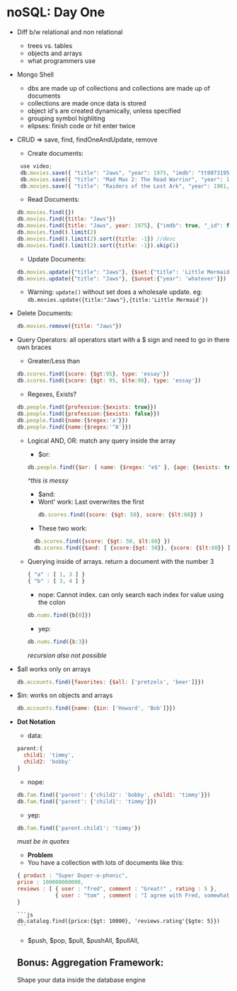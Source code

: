 # noSQL: Day One

- Diff b/w relational and non relational
  - trees vs. tables
  - objects and arrays
  - what programmers use

- Mongo Shell

   - dbs are made up of collections and collections are made up of documents
   - collections are made once data is stored
   - object id's are created dynamically, unless specified
   - grouping symbol highliting
   - elipses: finish code or hit enter twice


- CRUD => save, find, findOneAndUpdate, remove
   - Create documents:
   ```js
    use video;
    db.movies.save({ "title": "Jaws", "year": 1975, "imdb": "tt0073195" })
    db.movies.save({ "title": "Mad Max 2: The Road Warrior", "year": 1981, "imdb": "tt0082694" })
    db.movies.save({ "title": "Raiders of the Lost Ark", "year": 1981, "imdb": "tt0082971" })

   ```
   - Read Documents:
   ```js
   db.movies.find({})
   db.movies.find({title: "Jaws"})
   db.movies.find({title: "Jaws", year: 1975}, {"imdb": true, "_id": false})
   db.movies.find().limit(2)
   db.movies.find().limit(2).sort({title: -1}) //desc
   db.movies.find().limit(2).sort({title: -1}).skip(1)
   ```
   - Update Documents:
   ```js
   db.movies.update({"title": "Jaws"}, {$set:{"title": 'Little Mermaid'}})
   db.movies.update({"title": "Jaws"}, {$unset:{"year": 'whatever'}})
   ```
   - Warning: `update()` without set does a wholesale update. eg:
   `db.movies.update({title:"Jaws"},{title:'Little Mermaid'})`

 - Delete Documents:
   ```js
   db.movies.remove({title: "Jaws"})
   ```

- Query Operators: all operators start with a $ sign and need to go in there own braces
  - Greater/Less than
  ```js
  db.scores.find({score: {$gt:95}, type: 'essay'})
  db.scores.find({score: {$gt: 95, $lte:98}, type: 'essay'})
  ```
  -  Regexes, Exists?
  ```js
  db.people.find({profession:{$exists: true}})
  db.people.find({profession:{$exists: false}})
  db.people.find({name:{$regex:'a'}})
  db.people.find({name:{$regex:'^A'}})
  ```

  - Logical AND, OR: match any query inside the array
    - $or:
    ```js
    db.people.find({$or: [ name: {$regex: "e$" }, {age: {$exists: true}} ]})
    ```
      *^this is messy*

    - $and:
    - Wont' work: Last overwrites the first
      ```js
      db.scores.find({score: {$gt: 50}, score: {$lt:60}} )
      ```
    - These two work:
    ```js
      db.scores.find({score: {$gt: 50, $lt:60} })
      db.scores.find({$and: [ {score:{$gt: 50}}, {score: {$lt:60}} ] })
    ```


  - Querying inside of arrays. return a document with the number 3

    ```js
    { "a" : [ 1, 3 ] }
    { "b" : [ 3, 4 ] }
    ```
    - nope: Cannot index. can only search each index for value using the colon
    ```js
    db.nums.find({b[0]})
    ```
    - yep:
    ```js
    db.nums.find({b:3})
    ```
     *recursion also not possible*

 - $all works only on arrays
    ```js
    db.accounts.find({favorites: {$all: ['pretzels', 'beer']}})
    ```
 - $in: works on objects and arrays
      ```js
      db.accounts.find({name: {$in: ['Howard', 'Bob']}})
      ```

- **Dot Notation**
  - data:
  ```js
  parent:{
    child1: 'timmy',
    child2: 'bobby'
  }
  ```
  - nope:
  ```js
  db.fam.find({'parent': {'child2': 'bobby', child1: 'timmy'}})
  db.fam.find({'parent': {'child1': 'timmy'}})
  ```
  - yep:
  ```js
  db.fam.find({'parent.child1': 'timmy'})
  ```
  *must be in quotes*

  - **Problem**
  - You have a collection with lots of documents like this:
  ```js
  { product : "Super Duper-o-phonic",
  price : 100000000000,
  reviews : [ { user : "fred", comment : "Great!" , rating : 5 },
              { user : "tom" , comment : "I agree with Fred, somewhat!" , rating : 4 } ],
  }
  ```

      ```js
      db.catalog.find({price:{$gt: 10000}, 'reviews.rating'{$gte: 5}})
      ```

  - $push, $pop, $pull, $pushAll, $pullAll, 



  ## Bonus: Aggregation Framework:
  Shape your data inside the database engine
